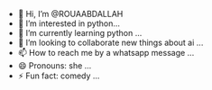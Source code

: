 - 👋 Hi, I’m @ROUAABDALLAH
- 👀 I’m interested in python...
- 🌱 I’m currently learning python ...
- 💞️ I’m looking to collaborate new things about ai ...
- 📫 How to reach me by a whatsapp message ...
- 😄 Pronouns: she ...
- ⚡ Fun fact: comedy ...

<!---
Ahmad77odikdj/Ahmad77odikdj is a ✨ special ✨ repository because its `README.md` (this file) appears on your GitHub profile.
You can click the Preview link to take a look at your changes.
--->
